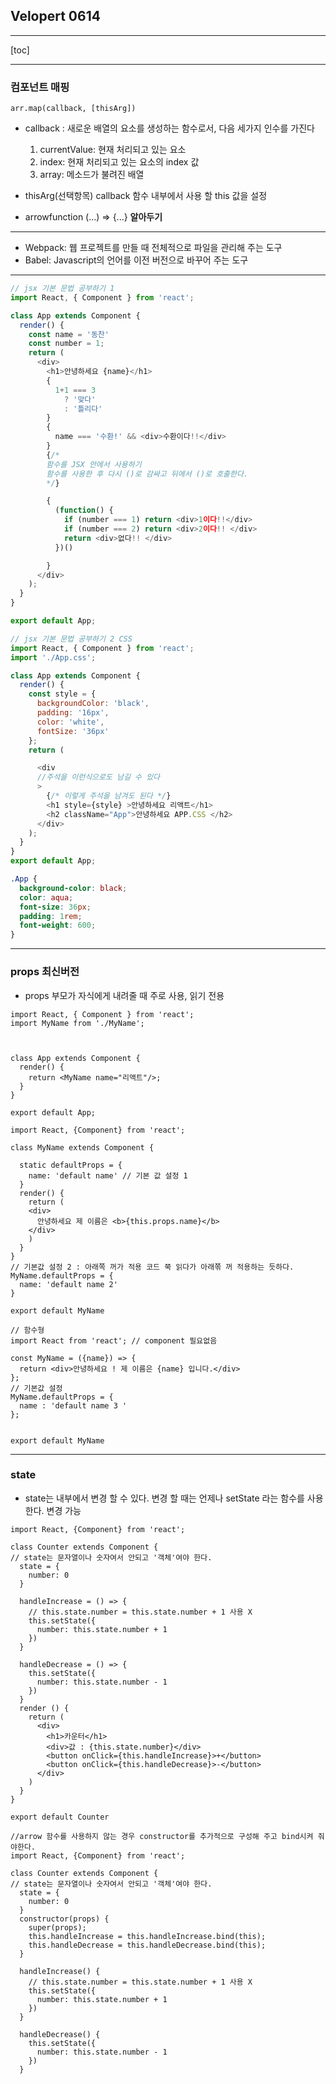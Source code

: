 ## Velopert 0614

-----------

[toc]

----------

### 컴포넌트 매핑

```react
arr.map(callback, [thisArg])
```

- callback : 새로운 배열의 요소를 생성하는 함수로서, 다음 세가지 인수를 가진다
  1. currentValue: 현재 처리되고 있는 요소
  2. index: 현재 처리되고 있는 요소의 index 값
  3. array: 메소드가 불려진 배열
- thisArg(선택항목) callback 함수 내부에서 사용 할 this 값을 설정

- arrowfunction (...) => {...} **알아두기**

---------

- Webpack: 웹 프로젝트를 만들 때 전체적으로 파일을 관리해 주는 도구
- Babel: Javascript의 언어를 이전 버전으로 바꾸어 주는 도구

---------

```js
// jsx 기본 문법 공부하기 1 
import React, { Component } from 'react';

class App extends Component {
  render() {
    const name = '동찬'
    const number = 1;
    return (
      <div>
        <h1>안녕하세요 {name}</h1>
        { 
          1+1 === 3
            ? '맞다'
            : '틀리다'
        }
        {
          name === '수환!' && <div>수환이다!!</div>
        }
        {/* 
        함수를 JSX 안에서 사용하기
        함수를 사용한 후 다시 ()로 감싸고 뒤에서 ()로 호출한다. 
        */}

        {
          (function() {
            if (number === 1) return <div>1이다!!</div>
            if (number === 2) return <div>2이다!! </div>
            return <div>없다!! </div>
          })()

        }
      </div>
    );
  }
}

export default App;

```

```js
// jsx 기본 문법 공부하기 2 CSS
import React, { Component } from 'react';
import './App.css';

class App extends Component {
  render() {
    const style = {
      backgroundColor: 'black',
      padding: '16px',
      color: 'white',
      fontSize: '36px'
    };
    return (

      <div 
      //주석을 이런식으로도 남길 수 있다
      >
        {/* 이렇게 주석을 남겨도 된다 */}
        <h1 style={style} >안녕하세요 리액트</h1>
        <h2 className="App">안녕하세요 APP.CSS </h2>
      </div>
    );
  }
}
export default App;
```

```css
.App {
  background-color: black;
  color: aqua;
  font-size: 36px;
  padding: 1rem;
  font-weight: 600;
}
```

-----

### props 최신버전

- props 부모가 자식에게 내려줄 때 주로 사용, 읽기 전용

```react
import React, { Component } from 'react';
import MyName from './MyName';



class App extends Component {
  render() {
    return <MyName name="리액트"/>;
  }
}

export default App;
```

```react
import React, {Component} from 'react';

class MyName extends Component {

  static defaultProps = {
    name: 'default name' // 기본 값 설정 1 
  }
  render() {
    return (
    <div>
      안녕하세요 제 이름은 <b>{this.props.name}</b>
    </div>
    )
  }
}
// 기본값 설정 2 : 아래쪽 꺼가 적용 코드 쭉 읽다가 아래쪾 꺼 적용하는 듯하다.
MyName.defaultProps = {  
  name: 'default name 2'
}

export default MyName
```

```react
// 함수형 
import React from 'react'; // component 필요없음

const MyName = ({name}) => {
  return <div>안녕하세요 ! 제 이름은 {name} 입니다.</div>
};
// 기본값 설정 
MyName.defaultProps = {
  name : 'default name 3 '
};


export default MyName
```

-------

### state

- state는 내부에서 변경 할 수 있다. 변경 할 때는 언제나 setState 라는 함수를 사용한다. 변경 가능 

```react
import React, {Component} from 'react';

class Counter extends Component {
// state는 문자열이나 숫자여서 안되고 '객체'여야 한다.
  state = {
    number: 0
  }

  handleIncrease = () => {
    // this.state.number = this.state.number + 1 사용 X 
    this.setState({
      number: this.state.number + 1
    })
  }

  handleDecrease = () => {
    this.setState({
      number: this.state.number - 1
    })
  }
  render () {
    return (
      <div>
        <h1>카운터</h1>
        <div>값 : {this.state.number}</div>
        <button onClick={this.handleIncrease}>+</button>
        <button onClick={this.handleDecrease}>-</button>        
      </div>
    )
  }
}

export default Counter
```

```react
//arrow 함수를 사용하지 않는 경우 constructor를 추가적으로 구성해 주고 bind시켜 줘야한다.
import React, {Component} from 'react';

class Counter extends Component {
// state는 문자열이나 숫자여서 안되고 '객체'여야 한다.
  state = {
    number: 0
  }
  constructor(props) {
    super(props);
    this.handleIncrease = this.handleIncrease.bind(this);
    this.handleDecrease = this.handleDecrease.bind(this);
  }

  handleIncrease() {
    // this.state.number = this.state.number + 1 사용 X 
    this.setState({
      number: this.state.number + 1
    })
  }

  handleDecrease() {
    this.setState({
      number: this.state.number - 1
    })
  }
```

